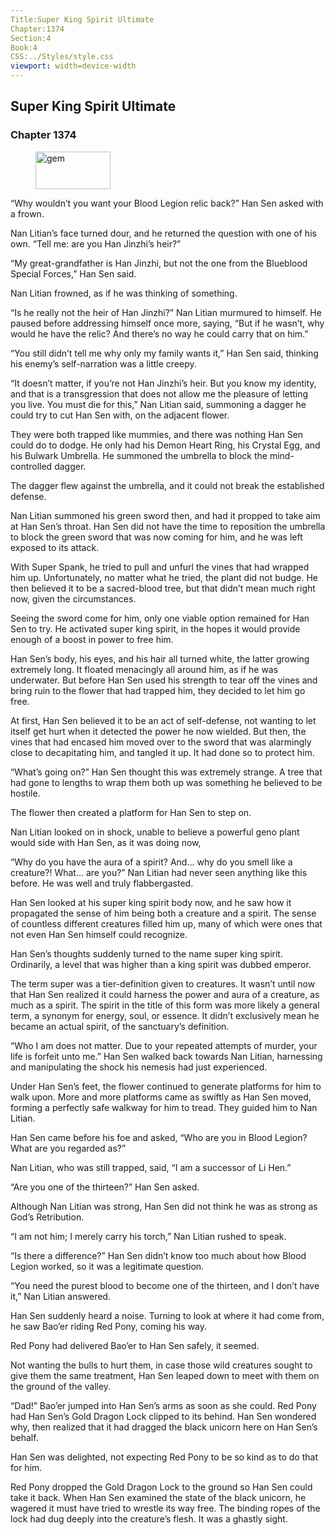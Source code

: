 ```yaml
---
Title:Super King Spirit Ultimate 
Chapter:1374 
Section:4 
Book:4 
CSS:../Styles/style.css 
viewport: width=device-width
---
```

  
## Super King Spirit Ultimate
### Chapter 1374
  
<figure>
	<img src="../Images/gem.gif" alt="gem" id="gem" width="120" height="60" />
</figure>
  

  
“Why wouldn’t you want your Blood Legion relic back?” Han Sen asked with a frown.

Nan Litian’s face turned dour, and he returned the question with one of his own. “Tell me: are you Han Jinzhi’s heir?”

“My great-grandfather is Han Jinzhi, but not the one from the Blueblood Special Forces,” Han Sen said.

Nan Litian frowned, as if he was thinking of something.

“Is he really not the heir of Han Jinzhi?” Nan Litian murmured to himself. He paused before addressing himself once more, saying, “But if he wasn’t, why would he have the relic? And there’s no way he could carry that on him.”

“You still didn’t tell me why only my family wants it,” Han Sen said, thinking his enemy’s self-narration was a little creepy.

“It doesn’t matter, if you’re not Han Jinzhi’s heir. But you know my identity, and that is a transgression that does not allow me the pleasure of letting you live. You must die for this,” Nan Litian said, summoning a dagger he could try to cut Han Sen with, on the adjacent flower.

They were both trapped like mummies, and there was nothing Han Sen could do to dodge. He only had his Demon Heart Ring, his Crystal Egg, and his Bulwark Umbrella. He summoned the umbrella to block the mind-controlled dagger.

The dagger flew against the umbrella, and it could not break the established defense.

Nan Litian summoned his green sword then, and had it propped to take aim at Han Sen’s throat. Han Sen did not have the time to reposition the umbrella to block the green sword that was now coming for him, and he was left exposed to its attack.

With Super Spank, he tried to pull and unfurl the vines that had wrapped him up. Unfortunately, no matter what he tried, the plant did not budge. He then believed it to be a sacred-blood tree, but that didn’t mean much right now, given the circumstances.

Seeing the sword come for him, only one viable option remained for Han Sen to try. He activated super king spirit, in the hopes it would provide enough of a boost in power to free him.

Han Sen’s body, his eyes, and his hair all turned white, the latter growing extremely long. It floated menacingly all around him, as if he was underwater. But before Han Sen used his strength to tear off the vines and bring ruin to the flower that had trapped him, they decided to let him go free.

At first, Han Sen believed it to be an act of self-defense, not wanting to let itself get hurt when it detected the power he now wielded. But then, the vines that had encased him moved over to the sword that was alarmingly close to decapitating him, and tangled it up. It had done so to protect him.

“What’s going on?” Han Sen thought this was extremely strange. A tree that had gone to lengths to wrap them both up was something he believed to be hostile.

The flower then created a platform for Han Sen to step on.

Nan Litian looked on in shock, unable to believe a powerful geno plant would side with Han Sen, as it was doing now,

“Why do you have the aura of a spirit? And… why do you smell like a creature?! What… are you?” Nan Litian had never seen anything like this before. He was well and truly flabbergasted.

Han Sen looked at his super king spirit body now, and he saw how it propagated the sense of him being both a creature and a spirit. The sense of countless different creatures filled him up, many of which were ones that not even Han Sen himself could recognize.

Han Sen’s thoughts suddenly turned to the name super king spirit. Ordinarily, a level that was higher than a king spirit was dubbed emperor.

The term super was a tier-definition given to creatures. It wasn’t until now that Han Sen realized it could harness the power and aura of a creature, as much as a spirit. The spirit in the title of this form was more likely a general term, a synonym for energy, soul, or essence. It didn’t exclusively mean he became an actual spirit, of the sanctuary’s definition.

“Who I am does not matter. Due to your repeated attempts of murder, your life is forfeit unto me.” Han Sen walked back towards Nan Litian, harnessing and manipulating the shock his nemesis had just experienced.

Under Han Sen’s feet, the flower continued to generate platforms for him to walk upon. More and more platforms came as swiftly as Han Sen moved, forming a perfectly safe walkway for him to tread. They guided him to Nan Litian.

Han Sen came before his foe and asked, “Who are you in Blood Legion? What are you regarded as?”

Nan Litian, who was still trapped, said, “I am a successor of Li Hen.”

“Are you one of the thirteen?” Han Sen asked.

Although Nan Litian was strong, Han Sen did not think he was as strong as God’s Retribution.

“I am not him; I merely carry his torch,” Nan Litian rushed to speak.

“Is there a difference?” Han Sen didn’t know too much about how Blood Legion worked, so it was a legitimate question.

“You need the purest blood to become one of the thirteen, and I don’t have it,” Nan Litian answered.

Han Sen suddenly heard a noise. Turning to look at where it had come from, he saw Bao’er riding Red Pony, coming his way.

Red Pony had delivered Bao’er to Han Sen safely, it seemed.

Not wanting the bulls to hurt them, in case those wild creatures sought to give them the same treatment, Han Sen leaped down to meet with them on the ground of the valley.

“Dad!” Bao’er jumped into Han Sen’s arms as soon as she could. Red Pony had Han Sen’s Gold Dragon Lock clipped to its behind. Han Sen wondered why, then realized that it had dragged the black unicorn here on Han Sen’s behalf.

Han Sen was delighted, not expecting Red Pony to be so kind as to do that for him.

Red Pony dropped the Gold Dragon Lock to the ground so Han Sen could take it back. When Han Sen examined the state of the black unicorn, he wagered it must have tried to wrestle its way free. The binding ropes of the lock had dug deeply into the creature’s flesh. It was a ghastly sight.